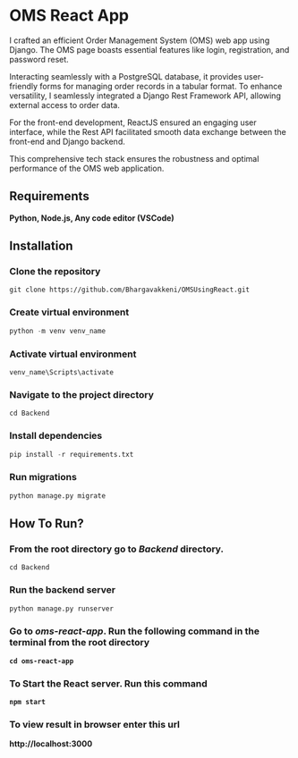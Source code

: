 <h1>OMS React App</h1>

I crafted an efficient Order Management System (OMS) web app using Django. The OMS page boasts essential features like login, registration, and password reset.

Interacting seamlessly with a PostgreSQL database, it provides user-friendly forms for managing order records in a tabular format. To enhance versatility, I seamlessly integrated a Django Rest Framework API, allowing external access to order data.

For the front-end development, ReactJS ensured an engaging user interface, while the Rest API facilitated smooth data exchange between the front-end and Django backend.

This comprehensive tech stack ensures the robustness and optimal performance of the OMS web application.

<h2>Requirements</h2>

<b>Python, 
Node.js, 
Any code editor (VSCode)</b>

<h2>Installation</h2>

<h3>Clone the repository</h3>

```
git clone https://github.com/Bhargavakkeni/OMSUsingReact.git
```

<h3>Create virtual environment</h3>

```python
python -m venv venv_name
```

<h3>Activate virtual environment</h3>

```
venv_name\Scripts\activate
```

<h3>Navigate to the project directory</h3>

```
cd Backend
```

<h3>Install dependencies</h3>

```python
pip install -r requirements.txt
```

<h3>Run migrations</h3>

```python
python manage.py migrate
```

<h2>How To Run?</h2>

<h3>From the root directory go to <b><i>Backend</i></b> directory. </h3>

```
cd Backend
```

<h3>Run the backend server</h3>

```python
python manage.py runserver
```

<h3>Go to <b><i>oms-react-app</i><b>. Run the following command in the terminal from the root directory</h3>

```
cd oms-react-app
``` 
        
<h3>To Start the React server. Run this command</h3>

```
npm start
```


<h3>To view result in browser enter this url</h3>

<a>http://localhost:3000 </a> 

